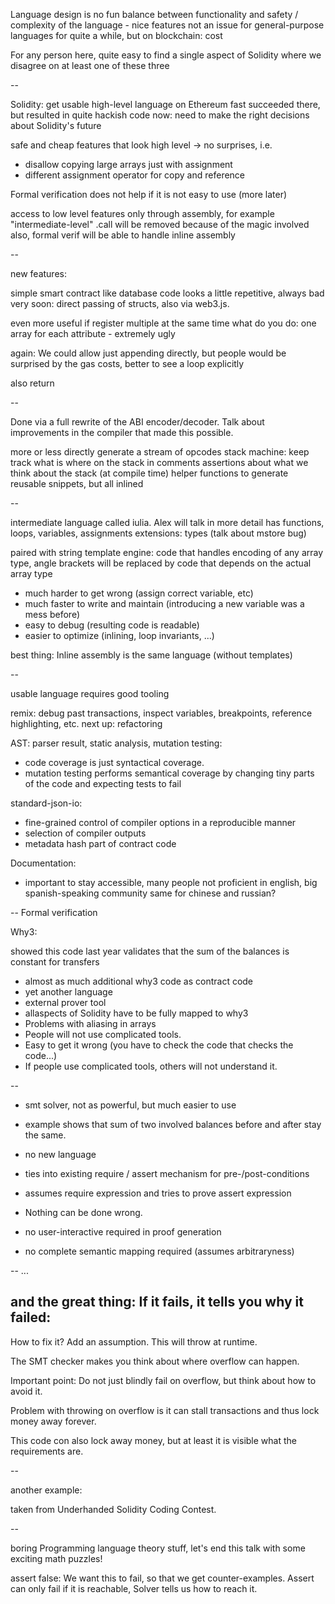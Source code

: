 Language design is no fun
balance between functionality and safety / complexity of the language - nice features
not an issue for general-purpose languages for quite a while, but on blockchain: cost

For any person here, quite easy to find a single aspect of Solidity where we disagree on at least one of these three

--

Solidity: get usable high-level language on Ethereum fast
succeeded there, but resulted in quite hackish code
now: need to make the right decisions about Solidity's future

safe and cheap features that look high level
-> no surprises, i.e.
  - disallow copying large arrays just with assignment
  - different assignment operator for copy and reference

Formal verification does not help if it is not easy to use (more later)

access to low level features only through assembly,
for example "intermediate-level" .call will be removed because of the magic involved
also, formal verif will be able to handle inline assembly

--

new features:

simple smart contract like database
code looks a little repetitive, always bad
very soon: direct passing of structs, also via web3.js.

even more useful if register multiple at the same time
what do you do: one array for each attribute - extremely ugly

again: We could allow just appending directly, but people would be surprised by the gas costs,
better to see a loop explicitly

also return

--

Done via a full rewrite of the ABI encoder/decoder.
Talk about improvements in the compiler that made this possible.

more or less directly generate a stream of opcodes
stack machine: keep track what is where on the stack in comments
assertions about what we think about the stack (at compile time)
helper functions to generate reusable snippets, but all inlined

--

intermediate language called iulia.
Alex will talk in more detail
has functions, loops, variables, assignments
extensions: types (talk about mstore bug)

paired with string template engine:
code that handles encoding of any array type,
angle brackets will be replaced by code that depends on the actual array type

- much harder to get wrong (assign correct variable, etc)
- much faster to write and maintain (introducing a new variable was a mess before)
- easy to debug (resulting code is readable)
- easier to optimize (inlining, loop invariants, ...)

best thing: Inline assembly is the same language (without templates)

--

usable language requires good tooling

remix: debug past transactions, inspect variables, breakpoints,
 reference highlighting, etc.
 next up: refactoring

AST: parser result, static analysis, mutation testing:
 - code coverage is just syntactical coverage.
 - mutation testing performs semantical coverage by changing tiny parts of the code and expecting tests to fail

standard-json-io:
 - fine-grained control of compiler options in a reproducible manner
 - selection of compiler outputs
 - metadata hash part of contract code

Documentation:
 - important to stay accessible, many people not proficient in english,
   big spanish-speaking community
   same for chinese and russian?

--
Formal verification

Why3:

showed this code last year
validates that the sum of the balances is constant for transfers

 - almost as much additional why3 code as contract code
 - yet another language
 - external prover tool
 - allaspects of Solidity have to be fully mapped to why3
 - Problems with aliasing in arrays
 - People will not use complicated tools.
 - Easy to get it wrong (you have to check the code that checks the code...)
 - If people use complicated tools, others will not understand it.

--

- smt solver, not as powerful, but much easier to use
- example shows that sum of two involved balances before
  and after stay the same.

- no new language
- ties into existing require / assert mechanism for pre-/post-conditions
- assumes require expression and tries to prove assert expression

- Nothing can be done wrong.
- no user-interactive required in proof generation
- no complete semantic mapping required (assumes arbitraryness)

--
...

and the great thing: If it fails, it tells you why it failed:
--

How to fix it? Add an assumption. This will throw at runtime.

The SMT checker makes you think about where overflow can happen.

Important point: Do not just blindly fail on overflow, but
think about how to avoid it.

Problem with throwing on overflow is it can stall transactions
and thus lock money away forever.

This code con also lock away money, but at least it is visible
what the requirements are.

--

another example:

taken from Underhanded Solidity Coding Contest.

--

boring Programming language theory stuff,
let's end this talk with some
exciting math puzzles!

assert false: We want this to fail, so that we get
counter-examples.
Assert can only fail if it is reachable, Solver
tells us how to reach it.
